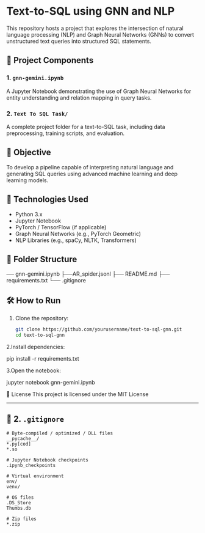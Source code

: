 # Text-to-SQL using GNN and NLP

This repository hosts a project that explores the intersection of natural language processing (NLP) and Graph Neural Networks (GNNs) to convert unstructured text queries into structured SQL statements.

## 📌 Project Components

### 1. `gnn-gemini.ipynb`
A Jupyter Notebook demonstrating the use of Graph Neural Networks for entity understanding and relation mapping in query tasks.

### 2. `Text To SQL Task/`
A complete project folder for a text-to-SQL task, including data preprocessing, training scripts, and evaluation.

## 🚀 Objective

To develop a pipeline capable of interpreting natural language and generating SQL queries using advanced machine learning and deep learning models.

## 🧠 Technologies Used
- Python 3.x
- Jupyter Notebook
- PyTorch / TensorFlow (if applicable)
- Graph Neural Networks (e.g., PyTorch Geometric)
- NLP Libraries (e.g., spaCy, NLTK, Transformers)

## 📁 Folder Structure

── gnn-gemini.ipynb
├──AR_spider.jsonl
├── README.md
├── requirements.txt
└── .gitignore

## 🛠️ How to Run

1. Clone the repository:
   ```bash
   git clone https://github.com/yourusername/text-to-sql-gnn.git
   cd text-to-sql-gnn

2.Install dependencies:

pip install -r requirements.txt

3.Open the notebook:

jupyter notebook gnn-gemini.ipynb


📄 License
This project is licensed under the MIT License 

---

## 📄 2. `.gitignore`

```gitignore
# Byte-compiled / optimized / DLL files
__pycache__/
*.py[cod]
*.so

# Jupyter Notebook checkpoints
.ipynb_checkpoints

# Virtual environment
env/
venv/

# OS files
.DS_Store
Thumbs.db

# Zip files
*.zip



